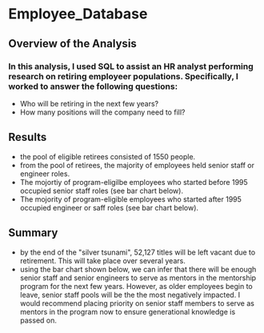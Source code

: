 # Employee_Database

## Overview of the Analysis
### In this analysis, I used SQL to assist an HR analyst performing research on retiring employeer populations. Specifically, I worked to answer the following questions: 
- Who will be retiring in the next few years? 
- How many positions will the company need to fill? 

## Results 
- the pool of eligible retirees consisted of 1550 people. 
- from the pool of retirees, the majority of employees held senior staff or engineer roles. 
- The mojortiy of program-eligilbe employees who started before 1995 occupied senior staff roles (see bar chart below). 
- The mojority of program-eligible employees who started after 1995 occupied engineer or saff roles (see bar chart below). 

## Summary 
- by the end of the "silver tsunami", 52,127 titles will be left vacant due to retirement. This will take place over several years. 
- using the bar chart shown below, we can infer that there will be enough senior staff and senior engineers to serve as mentors in the mentorship program for the next few years. However, as older employees begin to leave, senior staff pools will be the the most negatively impacted. I would recommend placing priority on senior staff members to serve as mentors in the program now to ensure generational knowledge is passed on. 
